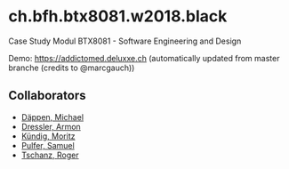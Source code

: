 # ch.bfh.btx8081.w2018.black
Case Study Modul BTX8081 - Software Engineering and Design

Demo: https://addictomed.deluxxe.ch (automatically updated from master branche (credits to @marcgauch))

## Collaborators
 - [Däppen, Michael](https://github.com/damichu)
 - [Dressler, Armon](https://github.com/tetanushamster)
 - [Kündig, Moritz](https://github.com/kundm2)
 - [Pulfer, Samuel](https://github.com/samuelpulfer)
 - [Tschanz, Roger](https://github.com/tschr3)
